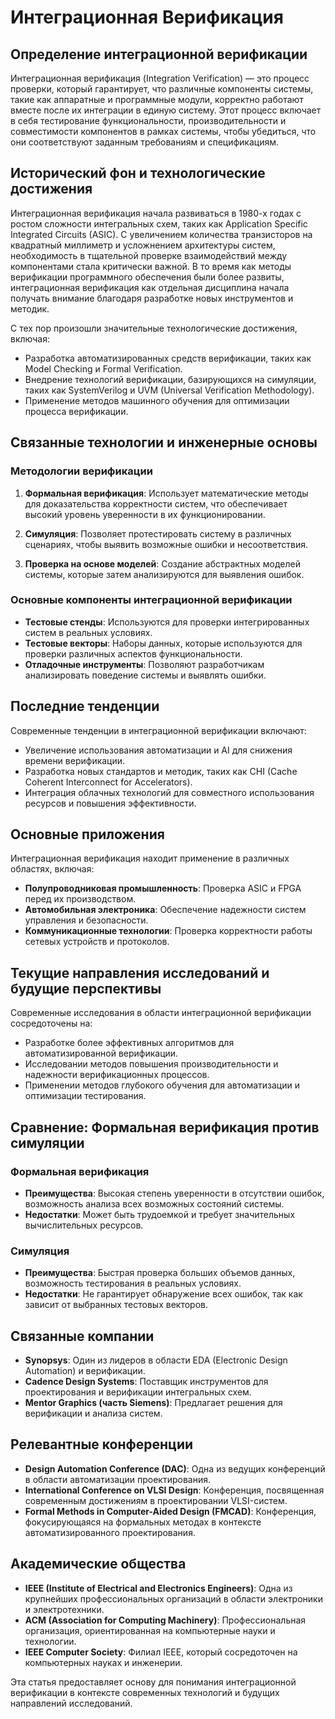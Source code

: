 # Интеграционная Верификация

## Определение интеграционной верификации

Интеграционная верификация (Integration Verification) — это процесс проверки, который гарантирует, что различные компоненты системы, такие как аппаратные и программные модули, корректно работают вместе после их интеграции в единую систему. Этот процесс включает в себя тестирование функциональности, производительности и совместимости компонентов в рамках системы, чтобы убедиться, что они соответствуют заданным требованиям и спецификациям.

## Исторический фон и технологические достижения

Интеграционная верификация начала развиваться в 1980-х годах с ростом сложности интегральных схем, таких как Application Specific Integrated Circuits (ASIC). С увеличением количества транзисторов на квадратный миллиметр и усложнением архитектуры систем, необходимость в тщательной проверке взаимодействий между компонентами стала критически важной. В то время как методы верификации программного обеспечения были более развиты, интеграционная верификация как отдельная дисциплина начала получать внимание благодаря разработке новых инструментов и методик.

С тех пор произошли значительные технологические достижения, включая:

- Разработка автоматизированных средств верификации, таких как Model Checking и Formal Verification.
- Внедрение технологий верификации, базирующихся на симуляции, таких как SystemVerilog и UVM (Universal Verification Methodology).
- Применение методов машинного обучения для оптимизации процесса верификации.

## Связанные технологии и инженерные основы

### Методологии верификации

1. **Формальная верификация**: Использует математические методы для доказательства корректности систем, что обеспечивает высокий уровень уверенности в их функционировании.
   
2. **Симуляция**: Позволяет протестировать систему в различных сценариях, чтобы выявить возможные ошибки и несоответствия. 

3. **Проверка на основе моделей**: Создание абстрактных моделей системы, которые затем анализируются для выявления ошибок.

### Основные компоненты интеграционной верификации

- **Тестовые стенды**: Используются для проверки интегрированных систем в реальных условиях.
- **Тестовые векторы**: Наборы данных, которые используются для проверки различных аспектов функциональности.
- **Отладочные инструменты**: Позволяют разработчикам анализировать поведение системы и выявлять ошибки.

## Последние тенденции

Современные тенденции в интеграционной верификации включают:

- Увеличение использования автоматизации и AI для снижения времени верификации.
- Разработка новых стандартов и методик, таких как CHI (Cache Coherent Interconnect for Accelerators).
- Интеграция облачных технологий для совместного использования ресурсов и повышения эффективности.

## Основные приложения

Интеграционная верификация находит применение в различных областях, включая:

- **Полупроводниковая промышленность**: Проверка ASIC и FPGA перед их производством.
- **Автомобильная электроника**: Обеспечение надежности систем управления и безопасности.
- **Коммуникационные технологии**: Проверка корректности работы сетевых устройств и протоколов.

## Текущие направления исследований и будущие перспективы

Современные исследования в области интеграционной верификации сосредоточены на:

- Разработке более эффективных алгоритмов для автоматизированной верификации.
- Исследовании методов повышения производительности и надежности верификационных процессов.
- Применении методов глубокого обучения для автоматизации и оптимизации тестирования.

## Сравнение: Формальная верификация против симуляции

### Формальная верификация
- **Преимущества**: Высокая степень уверенности в отсутствии ошибок, возможность анализа всех возможных состояний системы.
- **Недостатки**: Может быть трудоемкой и требует значительных вычислительных ресурсов.

### Симуляция
- **Преимущества**: Быстрая проверка больших объемов данных, возможность тестирования в реальных условиях.
- **Недостатки**: Не гарантирует обнаружение всех ошибок, так как зависит от выбранных тестовых векторов.

## Связанные компании

- **Synopsys**: Один из лидеров в области EDA (Electronic Design Automation) и верификации.
- **Cadence Design Systems**: Поставщик инструментов для проектирования и верификации интегральных схем.
- **Mentor Graphics (часть Siemens)**: Предлагает решения для верификации и анализа систем.

## Релевантные конференции

- **Design Automation Conference (DAC)**: Одна из ведущих конференций в области автоматизации проектирования.
- **International Conference on VLSI Design**: Конференция, посвященная современным достижениям в проектировании VLSI-систем.
- **Formal Methods in Computer-Aided Design (FMCAD)**: Конференция, фокусирующаяся на формальных методах в контексте автоматизированного проектирования.

## Академические общества

- **IEEE (Institute of Electrical and Electronics Engineers)**: Одна из крупнейших профессиональных организаций в области электроники и электротехники.
- **ACM (Association for Computing Machinery)**: Профессиональная организация, ориентированная на компьютерные науки и технологии.
- **IEEE Computer Society**: Филиал IEEE, который сосредоточен на компьютерных науках и инженерии.

Эта статья предоставляет основу для понимания интеграционной верификации в контексте современных технологий и будущих направлений исследований.